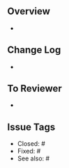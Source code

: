 ## Overview
- 

## Change Log
- 

## To Reviewer
- 

## Issue Tags
- Closed: #
- Fixed: #
- See also: #
